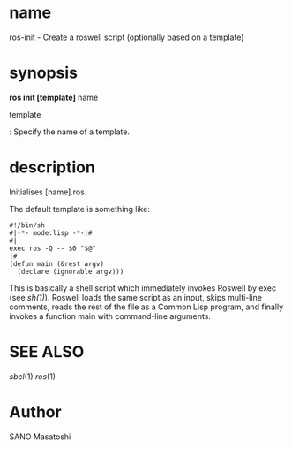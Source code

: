 # name

ros-init - Create a roswell script (optionally based on a template)

# synopsis

**ros init [template]** name

<!-- # subcommands -->

template

  : Specify the name of a template.

# description

Initialises [name].ros.

The default template is something like:

```
#!/bin/sh
#|-*- mode:lisp -*-|#
#|
exec ros -Q -- $0 "$@"
|#
(defun main (&rest argv)
  (declare (ignorable argv)))
```

This is basically a shell script which immediately invokes Roswell by exec (see _sh(1)_). Roswell loads the same script as an input, skips multi-line comments, reads the rest of the file as a Common Lisp program, and finally invokes a function main with command-line arguments.

<!-- # options -->
<!--  -->
<!-- # Environmental Variables -->

# SEE ALSO
_sbcl_(1) _ros_(1)

# Author

SANO Masatoshi
